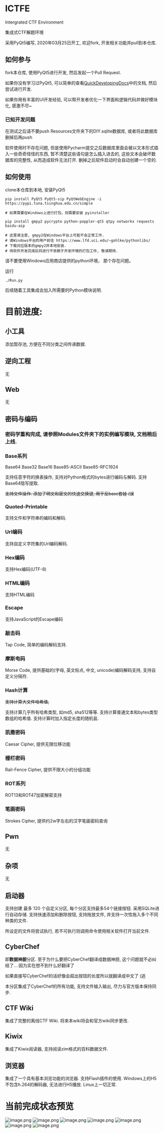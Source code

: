 # ICTFE
Intergrated CTF Environment

集成式CTF解题环境

采用PyQt5编写, 2020年03月25日开工, 欢迎fork, 开发相关功能并pull到本仓库.

## 如何参与

fork本仓库, 使用PyQt5进行开发, 然后发起一个Pull Request.

如果你没有学习过PyQt5, 可以简单的查看[QuickDevelopingDocs](QuickDevelopingDocs/0_ICTFE密码学插件开发指北.md)中的文档, 然后尝试进行开发.

如果你用有丰富的UI开发经验, 可以帮开发者优化一下界面和逻辑代码并做好模块化, 感激不尽~

### 已知开发问题

在测试之后请不要push Resources文件夹下的DIY.sqlite数据库, 或者将此数据库删掉后再push

软件使用时不存在问题, 但是使用Pycharm提交之后数据库里面会被以文本形式插入一些奇奇怪怪的东西,
暂不清楚这些语句是怎么插入进去的, 这些文本会破坏数据库的完整性, 从而造成软件无法打开.
删掉之后软件启动时会自动创建一个空的.

## 如何使用

clone本仓库到本地, 安装PyQt5

```
pip install PyQt5 PyQt5-sip PyQtWebEngine -i https://pypi.tuna.tsinghua.edu.cn/simple

# 如果需要在Windows上进行打包，则需要安装 pyinstaller

pip install gmpy2 pycrypto python-poppler-qt5 qtpy networkx requests baidu-aip

# 这里请注意, gmpy2在Windows平台上可能不会正常工作.
# 请Windows平台的用户前往 https://www.lfd.uci.edu/~gohlke/pythonlibs/
# 下载对应版本的gmpy2并本地安装.
# 待软件开发完成后将进行不依赖于开发环境的打包工作, 敬请期待.

```

请不要使用Windows应用商店提供的python环境， 那个存在问题。

运行

```
./Run.py
```

后续随着工具集成会加入所需要的Python模块说明.

# 目前进度:

## 小工具

添加暂存池, 方便在不同分类之间传递数据.

## 逆向工程

无

## Web

无

## 密码与编码

### 密码学重构完成, 请参照Modules文件夹下的实例编写模块, 文档稍后上线.

### Base系列
Base64 Base32 Base16 Base85-ASCII Base85-RFC1924

支持任意字符的换表操作, 支持对Python格式的bytes进行编码与解码. 支持Base64隐写提取.

~~支持文件操作. 添加了明文和密文的快速交换键, 用于反base套娃 (误~~

### Quoted-Printable
支持文件和字符串的编码和解码.

### Url编码
支持自定义字符集的Url编码解码.

### Hex编码
支持Hex编码(UTF-8)

### HTML编码
支持HTML编码

### Escape
支持JavaScript的Escape编码

### 敲击码
Tap Code, 简单的编码解码支持.

### 摩斯电码
Morse Code, 提供基础的(字母, 英文标点, 中文, unicode)编码解码支持, 支持自定义分隔符.

### Hash计算

~~支持计算大文件哈希值,~~

支持计算几乎所有哈希类型, 如md5, sha512等等.
支持计算普通文本和bytes类型数组的哈希值.
支持计算时加入指定长度的随机盐.

### 凯撒密码
Caesar Cipher, 提供无限位移功能

### 栅栏密码
Rail-Fence Cipher, 提供不限大小的分组功能

### ROT系列
ROT13和ROT47加密解密支持

### 笔画密码
Strokes Cipher, 提供约2w字左右的汉字笔画密码查询

## Pwn

无

## 杂项

无

## 启动器

支持创建 最多 120 个自定义分区, 每个分区支持最多54个链接按钮. 采用SQLite进行自动存储.
支持快速添加和删除按钮, 支持拖放文件, 并支持一次性拖入多个不同种类的文件.

所设定的文件将尝试执行, 若不可执行则调用命令使用相关软件打开当前文件.

## CyberChef

即**数据神厨**分区. 至于为什么要把CyberChef翻译成数据神厨, 这个问题就不必纠结了... 因为实在想不到什么好翻译了

如果直接写CyberChef的话好像会超出按钮的长度所以就翻译成中文了 (逃

本分区集成了CyberChef的所有功能, 支持文件输入输出, 尽力与官方版本保持同步.

## CTF Wiki

集成了完整的离线CTF Wiki. 将来本wiki将会和官方wiki同步更改.

## Kiwix

集成了Kiwix阅读器, 支持阅读zim格式的百科数据文件.

## 浏览器

集成了一个具有基本浏览功能的浏览器. 支持Flash插件的使用.
Windows上的H5不包含h.264的解码器, 无法进行H5播放. Linux上一切正常.

# 当前完成状态预览
![image.png](https://i.loli.net/2020/04/20/DYJ2dFvqcCpnj74.png)
![image.png](https://i.loli.net/2020/04/20/8JRqxuGfwtIvsOH.png)
![image.png](https://i.loli.net/2020/04/20/kTM4l5AC6JYasDQ.png)
![image.png](https://i.loli.net/2020/04/20/6gGrTaN9ZiPzu3K.png)
![image.png](https://i.loli.net/2020/04/20/f3RyghxNBS9TWmF.png)
![image.png](https://i.loli.net/2020/04/20/YXHvW4NSdFCsVBD.png)
![image.png](https://i.loli.net/2020/04/20/iw4vIoV5WdZg1Qb.png)
